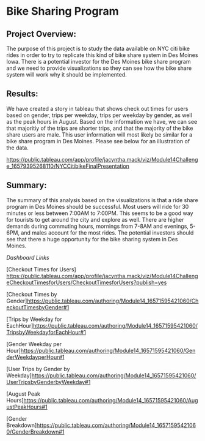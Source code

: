 # Bike Sharing Program

## Project Overview: 
The purpose of this project is to study the data available on NYC citi bike rides in order to try to replicate this kind of bike share system in Des Moines Iowa. There is a potential investor for the Des Moines bike share program and we need to provide visualizations so they can see how the bike share system will work why it should be implemented.


## Results: 
We have created a story in tableau that shows check out times for users based on gender, trips per weekday, trips per weekday by gender, as well as the peak hours in August. Based on the information we have, we can see that majoritiy of the trips are shorter trips, and that the majority of the bike share users are male. This user information will most likely be similar for a bike share program in Des Moines. Please see below for an illustration of the data.

<https://public.tableau.com/app/profile/jacyntha.mack/viz/Module14Challenge_16579395268110/NYCCitibikeFinalPresentation>

## Summary:
The summary of this analysis based on the visualizations is that a ride share program in Des Moines should be successful. Most users will ride for 30 minutes or less between 7:00AM to 7:00PM. This seems to be a good way for tourists to get around the city and explore as well. There are higher demands during commuting hours, mornings from 7-8AM and evenings, 5-6PM, and males account for the most rides. The potential investors should see that there a huge opportunity for the bike sharing system in Des Moines. 

*Dashboard Links*

[Checkout Times for Users]
<https://public.tableau.com/app/profile/jacyntha.mack/viz/Module14ChallengeCheckoutTimesforUsers/CheckoutTimesforUsers?publish=yes>

[Checkout Times by Gender]<https://public.tableau.com/authoring/Module14_16571595421060/CheckoutTimesbyGender#1>

[Trips by Weekday for EachHour]<https://public.tableau.com/authoring/Module14_16571595421060/TripsbyWeekdayforEachHour#1>

[Gender Weekday per Hour]<https://public.tableau.com/authoring/Module14_16571595421060/GenderWeekdayperHour#1>

[User Trips by Gender by Weekday]<https://public.tableau.com/authoring/Module14_16571595421060/UserTripsbyGenderbyWeekday#1>

[August Peak Hours]<https://public.tableau.com/authoring/Module14_16571595421060/AugustPeakHours#1>

[Gender Breakdown]<https://public.tableau.com/authoring/Module14_16571595421060/GenderBreakdown#1>

